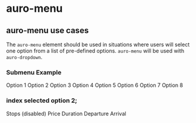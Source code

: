 # auro-menu

## auro-menu use cases

The `auro-menu` element should be used in situations where users will select one option from a list of pre-defined options.
`auro-menu` will be used with `auro-dropdown`.


### Submenu Example

<div class="exampleWrapper">
  <auro-menu id="auroMenu0" indexSelectedOption="5">
    <auro-menu-option slot="listOfOptions" data-value="option 1">Option 1</auro-menu-option>
    <auro-sub-menu slot="listOfOptions">
      <auro-menu-option data-value="option 2">Option 2</auro-menu-option>
      <auro-menu-option data-value="option 3">Option 3</auro-menu-option>
    </auro-sub-menu>
    <auro-menu-option slot="listOfOptions" data-value="option 4">Option 4</auro-menu-option>
    <auro-menu-option slot="listOfOptions" data-value="option 5">Option 5</auro-menu-option>
    <auro-menu-option slot="listOfOptions" data-value="option 6">Option 6</auro-menu-option>
    <auro-menu-option slot="listOfOptions" data-value="option 7">Option 7</auro-menu-option>
    <auro-menu-option slot="listOfOptions" data-value="option 8">Option 8</auro-menu-option>
  </auro-menu>
</div>

### index selected option 2;

<div class="exampleWrapper">
  <auro-menu id="auroMenu2" indexSelectedOption="2" checkmark>
    <auro-menu-option slot="listOfOptions" data-value="Stops">Stops</auro-menu-option>
    <auro-menu-option disabled slot="listOfOptions" data-value="Price">(disabled) Price</auro-menu-option>
    <auro-menu-option slot="listOfOptions" data-value="Duration">Duration</auro-menu-option>
    <auro-menu-option slot="listOfOptions" data-value="Departure">Departure</auro-menu-option>
    <auro-menu-option slot="listOfOptions" data-value="Arrival">Arrival</auro-menu-option>
  </auro-menu>
</div>


